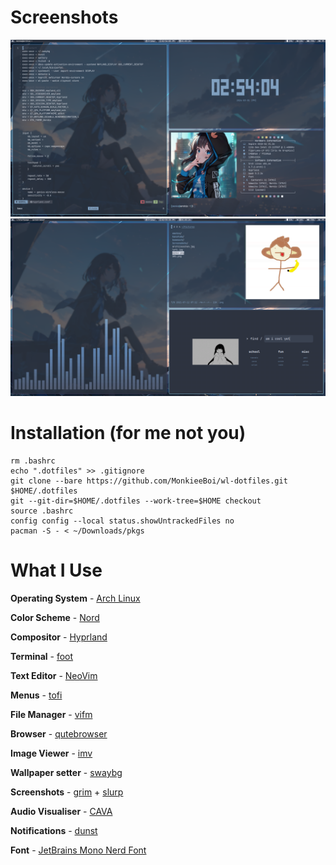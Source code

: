 # Screenshots

![](./assets/screenshot1.png)
![](./assets/screenshot2.png)

# Installation (for me not you)
```
rm .bashrc
echo ".dotfiles" >> .gitignore
git clone --bare https://github.com/MonkieeBoi/wl-dotfiles.git $HOME/.dotfiles
git --git-dir=$HOME/.dotfiles --work-tree=$HOME checkout
source .bashrc
config config --local status.showUntrackedFiles no
pacman -S - < ~/Downloads/pkgs
```

# What I Use
**Operating System** - [Arch Linux](https://archlinux.org/)

**Color Scheme** - [Nord](https://www.nordtheme.com/)

**Compositor** - [Hyprland](https://github.com/hyprwm/Hyprland)

**Terminal** - [foot](https://codeberg.org/dnkl/foot)

**Text Editor** - [NeoVim](https://neovim.io/)

**Menus** - [tofi](https://github.com/philj56/tofi)

**File Manager** - [vifm](https://vifm.info/)

**Browser** - [qutebrowser](https://qutebrowser.org/)

**Image Viewer** - [imv](https://sr.ht/~exec64/imv/)

**Wallpaper setter** - [swaybg](https://github.com/swaywm/swaybg)

**Screenshots** - [grim](https://sr.ht/~emersion/grim/) + [slurp](https://github.com/emersion/slurp)

**Audio Visualiser** - [CAVA](https://github.com/karlstav/cava)

**Notifications** - [dunst](https://dunst-project.org/)

**Font** - [JetBrains Mono Nerd Font](https://www.nerdfonts.com/)
